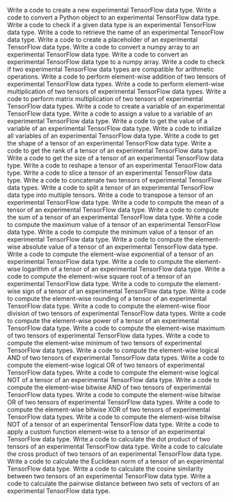 Write a code to create a new experimental TensorFlow data type.
Write a code to convert a Python object to an experimental TensorFlow data type.
Write a code to check if a given data type is an experimental TensorFlow data type.
Write a code to retrieve the name of an experimental TensorFlow data type.
Write a code to create a placeholder of an experimental TensorFlow data type.
Write a code to convert a numpy array to an experimental TensorFlow data type.
Write a code to convert an experimental TensorFlow data type to a numpy array.
Write a code to check if two experimental TensorFlow data types are compatible for arithmetic operations.
Write a code to perform element-wise addition of two tensors of experimental TensorFlow data types.
Write a code to perform element-wise multiplication of two tensors of experimental TensorFlow data types.
Write a code to perform matrix multiplication of two tensors of experimental TensorFlow data types.
Write a code to create a variable of an experimental TensorFlow data type.
Write a code to assign a value to a variable of an experimental TensorFlow data type.
Write a code to get the value of a variable of an experimental TensorFlow data type.
Write a code to initialize all variables of an experimental TensorFlow data type.
Write a code to get the shape of a tensor of an experimental TensorFlow data type.
Write a code to get the rank of a tensor of an experimental TensorFlow data type.
Write a code to get the size of a tensor of an experimental TensorFlow data type.
Write a code to reshape a tensor of an experimental TensorFlow data type.
Write a code to slice a tensor of an experimental TensorFlow data type.
Write a code to concatenate two tensors of experimental TensorFlow data types.
Write a code to split a tensor of an experimental TensorFlow data type into multiple tensors.
Write a code to transpose a tensor of an experimental TensorFlow data type.
Write a code to compute the mean of a tensor of an experimental TensorFlow data type.
Write a code to compute the sum of a tensor of an experimental TensorFlow data type.
Write a code to compute the maximum value of a tensor of an experimental TensorFlow data type.
Write a code to compute the minimum value of a tensor of an experimental TensorFlow data type.
Write a code to compute the element-wise absolute value of a tensor of an experimental TensorFlow data type.
Write a code to compute the element-wise exponential of a tensor of an experimental TensorFlow data type.
Write a code to compute the element-wise logarithm of a tensor of an experimental TensorFlow data type.
Write a code to compute the element-wise square root of a tensor of an experimental TensorFlow data type.
Write a code to compute the element-wise sign of a tensor of an experimental TensorFlow data type.
Write a code to compute the element-wise rounding of a tensor of an experimental TensorFlow data type.
Write a code to compute the element-wise floor division of two tensors of experimental TensorFlow data types.
Write a code to compute the element-wise power of a tensor of an experimental TensorFlow data type.
Write a code to compute the element-wise maximum of two tensors of experimental TensorFlow data types.
Write a code to compute the element-wise minimum of two tensors of experimental TensorFlow data types.
Write a code to compute the element-wise logical AND of two tensors of experimental TensorFlow data types.
Write a code to compute the element-wise logical OR of two tensors of experimental TensorFlow data types.
Write a code to compute the element-wise logical NOT of a tensor of an experimental TensorFlow data type.
Write a code to compute the element-wise bitwise AND of two tensors of experimental TensorFlow data types.
Write a code to compute the element-wise bitwise OR of two tensors of experimental TensorFlow data types.
Write a code to compute the element-wise bitwise XOR of two tensors of experimental TensorFlow data types.
Write a code to compute the element-wise bitwise NOT of a tensor of an experimental TensorFlow data type.
Write a code to apply a custom function element-wise to a tensor of an experimental TensorFlow data type.
Write a code to calculate the dot product of two tensors of an experimental TensorFlow data type.
Write a code to calculate the cross product of two tensors of an experimental TensorFlow data type.
Write a code to calculate the Euclidean norm of a tensor of an experimental TensorFlow data type.
Write a code to calculate the cosine similarity between two tensors of an experimental TensorFlow data type.
Write a code to calculate the pairwise distance between two sets of vectors of an experimental TensorFlow data type.